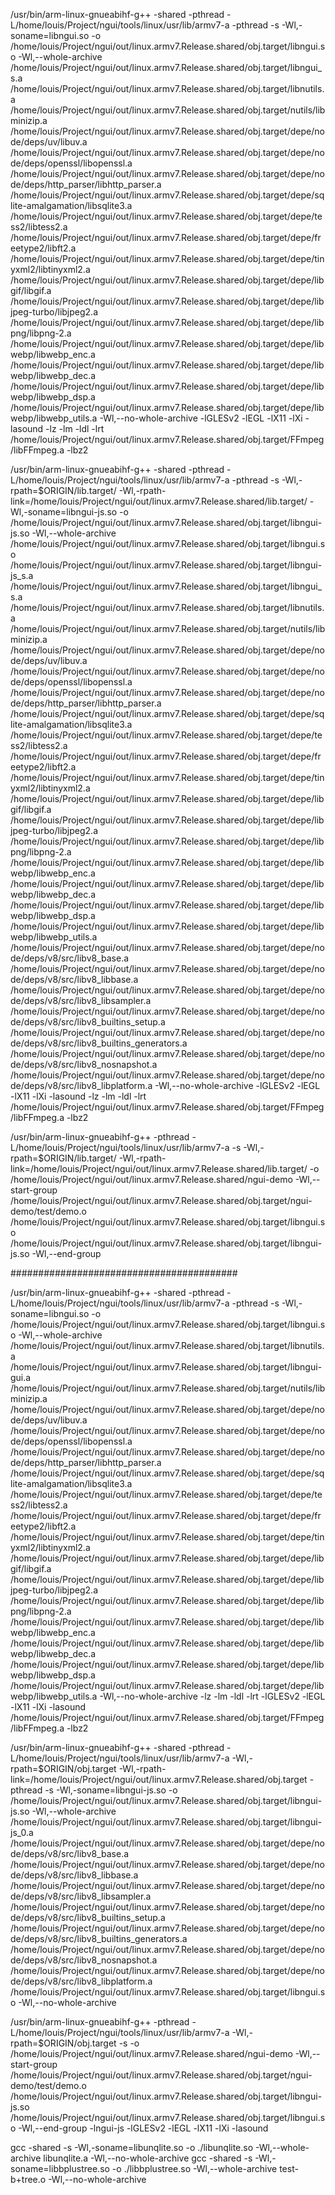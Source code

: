 
/usr/bin/arm-linux-gnueabihf-g++ -shared -pthread -L/home/louis/Project/ngui/tools/linux/usr/lib/armv7-a -pthread -s  -Wl,-soname=libngui.so -o /home/louis/Project/ngui/out/linux.armv7.Release.shared/obj.target/libngui.so -Wl,--whole-archive /home/louis/Project/ngui/out/linux.armv7.Release.shared/obj.target/libngui_s.a /home/louis/Project/ngui/out/linux.armv7.Release.shared/obj.target/libnutils.a /home/louis/Project/ngui/out/linux.armv7.Release.shared/obj.target/nutils/libminizip.a /home/louis/Project/ngui/out/linux.armv7.Release.shared/obj.target/depe/node/deps/uv/libuv.a /home/louis/Project/ngui/out/linux.armv7.Release.shared/obj.target/depe/node/deps/openssl/libopenssl.a /home/louis/Project/ngui/out/linux.armv7.Release.shared/obj.target/depe/node/deps/http_parser/libhttp_parser.a /home/louis/Project/ngui/out/linux.armv7.Release.shared/obj.target/depe/sqlite-amalgamation/libsqlite3.a /home/louis/Project/ngui/out/linux.armv7.Release.shared/obj.target/depe/tess2/libtess2.a /home/louis/Project/ngui/out/linux.armv7.Release.shared/obj.target/depe/freetype2/libft2.a /home/louis/Project/ngui/out/linux.armv7.Release.shared/obj.target/depe/tinyxml2/libtinyxml2.a /home/louis/Project/ngui/out/linux.armv7.Release.shared/obj.target/depe/libgif/libgif.a /home/louis/Project/ngui/out/linux.armv7.Release.shared/obj.target/depe/libjpeg-turbo/libjpeg2.a /home/louis/Project/ngui/out/linux.armv7.Release.shared/obj.target/depe/libpng/libpng-2.a /home/louis/Project/ngui/out/linux.armv7.Release.shared/obj.target/depe/libwebp/libwebp_enc.a /home/louis/Project/ngui/out/linux.armv7.Release.shared/obj.target/depe/libwebp/libwebp_dec.a /home/louis/Project/ngui/out/linux.armv7.Release.shared/obj.target/depe/libwebp/libwebp_dsp.a /home/louis/Project/ngui/out/linux.armv7.Release.shared/obj.target/depe/libwebp/libwebp_utils.a -Wl,--no-whole-archive -lGLESv2 -lEGL -lX11 -lXi -lasound -lz -lm -ldl -lrt /home/louis/Project/ngui/out/linux.armv7.Release.shared/obj.target/FFmpeg/libFFmpeg.a -lbz2

/usr/bin/arm-linux-gnueabihf-g++ -shared -pthread -L/home/louis/Project/ngui/tools/linux/usr/lib/armv7-a -pthread -s -Wl,-rpath=\$ORIGIN/lib.target/ -Wl,-rpath-link=\/home/louis/Project/ngui/out/linux.armv7.Release.shared/lib.target/  -Wl,-soname=libngui-js.so -o /home/louis/Project/ngui/out/linux.armv7.Release.shared/obj.target/libngui-js.so -Wl,--whole-archive /home/louis/Project/ngui/out/linux.armv7.Release.shared/obj.target/libngui.so /home/louis/Project/ngui/out/linux.armv7.Release.shared/obj.target/libngui-js_s.a /home/louis/Project/ngui/out/linux.armv7.Release.shared/obj.target/libngui_s.a /home/louis/Project/ngui/out/linux.armv7.Release.shared/obj.target/libnutils.a /home/louis/Project/ngui/out/linux.armv7.Release.shared/obj.target/nutils/libminizip.a /home/louis/Project/ngui/out/linux.armv7.Release.shared/obj.target/depe/node/deps/uv/libuv.a /home/louis/Project/ngui/out/linux.armv7.Release.shared/obj.target/depe/node/deps/openssl/libopenssl.a /home/louis/Project/ngui/out/linux.armv7.Release.shared/obj.target/depe/node/deps/http_parser/libhttp_parser.a /home/louis/Project/ngui/out/linux.armv7.Release.shared/obj.target/depe/sqlite-amalgamation/libsqlite3.a /home/louis/Project/ngui/out/linux.armv7.Release.shared/obj.target/depe/tess2/libtess2.a /home/louis/Project/ngui/out/linux.armv7.Release.shared/obj.target/depe/freetype2/libft2.a /home/louis/Project/ngui/out/linux.armv7.Release.shared/obj.target/depe/tinyxml2/libtinyxml2.a /home/louis/Project/ngui/out/linux.armv7.Release.shared/obj.target/depe/libgif/libgif.a /home/louis/Project/ngui/out/linux.armv7.Release.shared/obj.target/depe/libjpeg-turbo/libjpeg2.a /home/louis/Project/ngui/out/linux.armv7.Release.shared/obj.target/depe/libpng/libpng-2.a /home/louis/Project/ngui/out/linux.armv7.Release.shared/obj.target/depe/libwebp/libwebp_enc.a /home/louis/Project/ngui/out/linux.armv7.Release.shared/obj.target/depe/libwebp/libwebp_dec.a /home/louis/Project/ngui/out/linux.armv7.Release.shared/obj.target/depe/libwebp/libwebp_dsp.a /home/louis/Project/ngui/out/linux.armv7.Release.shared/obj.target/depe/libwebp/libwebp_utils.a /home/louis/Project/ngui/out/linux.armv7.Release.shared/obj.target/depe/node/deps/v8/src/libv8_base.a /home/louis/Project/ngui/out/linux.armv7.Release.shared/obj.target/depe/node/deps/v8/src/libv8_libbase.a /home/louis/Project/ngui/out/linux.armv7.Release.shared/obj.target/depe/node/deps/v8/src/libv8_libsampler.a /home/louis/Project/ngui/out/linux.armv7.Release.shared/obj.target/depe/node/deps/v8/src/libv8_builtins_setup.a /home/louis/Project/ngui/out/linux.armv7.Release.shared/obj.target/depe/node/deps/v8/src/libv8_builtins_generators.a /home/louis/Project/ngui/out/linux.armv7.Release.shared/obj.target/depe/node/deps/v8/src/libv8_nosnapshot.a /home/louis/Project/ngui/out/linux.armv7.Release.shared/obj.target/depe/node/deps/v8/src/libv8_libplatform.a -Wl,--no-whole-archive -lGLESv2 -lEGL -lX11 -lXi -lasound -lz -lm -ldl -lrt /home/louis/Project/ngui/out/linux.armv7.Release.shared/obj.target/FFmpeg/libFFmpeg.a -lbz2

/usr/bin/arm-linux-gnueabihf-g++ -pthread -L/home/louis/Project/ngui/tools/linux/usr/lib/armv7-a -s -Wl,-rpath=\$ORIGIN/lib.target/ -Wl,-rpath-link=\/home/louis/Project/ngui/out/linux.armv7.Release.shared/lib.target/  -o /home/louis/Project/ngui/out/linux.armv7.Release.shared/ngui-demo -Wl,--start-group /home/louis/Project/ngui/out/linux.armv7.Release.shared/obj.target/ngui-demo/test/demo.o /home/louis/Project/ngui/out/linux.armv7.Release.shared/obj.target/libngui.so /home/louis/Project/ngui/out/linux.armv7.Release.shared/obj.target/libngui-js.so -Wl,--end-group 


#########################################


/usr/bin/arm-linux-gnueabihf-g++ -shared -pthread -L/home/louis/Project/ngui/tools/linux/usr/lib/armv7-a -pthread -s  -Wl,-soname=libngui.so -o /home/louis/Project/ngui/out/linux.armv7.Release.shared/obj.target/libngui.so -Wl,--whole-archive /home/louis/Project/ngui/out/linux.armv7.Release.shared/obj.target/libnutils.a /home/louis/Project/ngui/out/linux.armv7.Release.shared/obj.target/libngui-gui.a /home/louis/Project/ngui/out/linux.armv7.Release.shared/obj.target/nutils/libminizip.a /home/louis/Project/ngui/out/linux.armv7.Release.shared/obj.target/depe/node/deps/uv/libuv.a /home/louis/Project/ngui/out/linux.armv7.Release.shared/obj.target/depe/node/deps/openssl/libopenssl.a /home/louis/Project/ngui/out/linux.armv7.Release.shared/obj.target/depe/node/deps/http_parser/libhttp_parser.a /home/louis/Project/ngui/out/linux.armv7.Release.shared/obj.target/depe/sqlite-amalgamation/libsqlite3.a /home/louis/Project/ngui/out/linux.armv7.Release.shared/obj.target/depe/tess2/libtess2.a /home/louis/Project/ngui/out/linux.armv7.Release.shared/obj.target/depe/freetype2/libft2.a /home/louis/Project/ngui/out/linux.armv7.Release.shared/obj.target/depe/tinyxml2/libtinyxml2.a /home/louis/Project/ngui/out/linux.armv7.Release.shared/obj.target/depe/libgif/libgif.a /home/louis/Project/ngui/out/linux.armv7.Release.shared/obj.target/depe/libjpeg-turbo/libjpeg2.a /home/louis/Project/ngui/out/linux.armv7.Release.shared/obj.target/depe/libpng/libpng-2.a /home/louis/Project/ngui/out/linux.armv7.Release.shared/obj.target/depe/libwebp/libwebp_enc.a /home/louis/Project/ngui/out/linux.armv7.Release.shared/obj.target/depe/libwebp/libwebp_dec.a /home/louis/Project/ngui/out/linux.armv7.Release.shared/obj.target/depe/libwebp/libwebp_dsp.a /home/louis/Project/ngui/out/linux.armv7.Release.shared/obj.target/depe/libwebp/libwebp_utils.a -Wl,--no-whole-archive -lz -lm -ldl -lrt -lGLESv2 -lEGL -lX11 -lXi -lasound /home/louis/Project/ngui/out/linux.armv7.Release.shared/obj.target/FFmpeg/libFFmpeg.a -lbz2

/usr/bin/arm-linux-gnueabihf-g++ -shared -pthread -L/home/louis/Project/ngui/tools/linux/usr/lib/armv7-a -Wl,-rpath=\$ORIGIN/obj.target -Wl,-rpath-link=\/home/louis/Project/ngui/out/linux.armv7.Release.shared/obj.target -pthread -s -Wl,-soname=libngui-js.so -o /home/louis/Project/ngui/out/linux.armv7.Release.shared/obj.target/libngui-js.so -Wl,--whole-archive /home/louis/Project/ngui/out/linux.armv7.Release.shared/obj.target/libngui-js_0.a /home/louis/Project/ngui/out/linux.armv7.Release.shared/obj.target/depe/node/deps/v8/src/libv8_base.a /home/louis/Project/ngui/out/linux.armv7.Release.shared/obj.target/depe/node/deps/v8/src/libv8_libbase.a /home/louis/Project/ngui/out/linux.armv7.Release.shared/obj.target/depe/node/deps/v8/src/libv8_libsampler.a /home/louis/Project/ngui/out/linux.armv7.Release.shared/obj.target/depe/node/deps/v8/src/libv8_builtins_setup.a /home/louis/Project/ngui/out/linux.armv7.Release.shared/obj.target/depe/node/deps/v8/src/libv8_builtins_generators.a /home/louis/Project/ngui/out/linux.armv7.Release.shared/obj.target/depe/node/deps/v8/src/libv8_nosnapshot.a /home/louis/Project/ngui/out/linux.armv7.Release.shared/obj.target/depe/node/deps/v8/src/libv8_libplatform.a /home/louis/Project/ngui/out/linux.armv7.Release.shared/obj.target/libngui.so -Wl,--no-whole-archive

/usr/bin/arm-linux-gnueabihf-g++ -pthread -L/home/louis/Project/ngui/tools/linux/usr/lib/armv7-a -Wl,-rpath=\$ORIGIN/obj.target -s -o /home/louis/Project/ngui/out/linux.armv7.Release.shared/ngui-demo -Wl,--start-group /home/louis/Project/ngui/out/linux.armv7.Release.shared/obj.target/ngui-demo/test/demo.o /home/louis/Project/ngui/out/linux.armv7.Release.shared/obj.target/libngui-js.so /home/louis/Project/ngui/out/linux.armv7.Release.shared/obj.target/libngui.so -Wl,--end-group -lngui-js -lGLESv2 -lEGL -lX11 -lXi -lasound
 
gcc -shared -s -Wl,-soname=libunqlite.so -o ./libunqlite.so -Wl,--whole-archive libunqlite.a -Wl,--no-whole-archive
gcc -shared -s -Wl,-soname=libbplustree.so -o ./libbplustree.so -Wl,--whole-archive test-b+tree.o -Wl,--no-whole-archive
